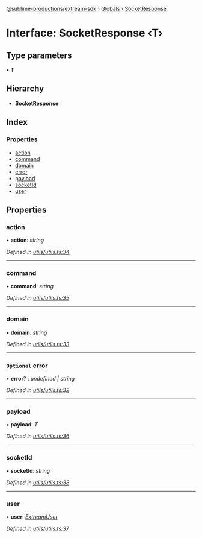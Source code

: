 [@sublime-productions/extream-sdk](../README.md) › [Globals](../globals.md) › [SocketResponse](socketresponse.md)

# Interface: SocketResponse ‹**T**›

## Type parameters

▪ **T**

## Hierarchy

* **SocketResponse**

## Index

### Properties

* [action](socketresponse.md#action)
* [command](socketresponse.md#command)
* [domain](socketresponse.md#domain)
* [error](socketresponse.md#optional-error)
* [payload](socketresponse.md#payload)
* [socketId](socketresponse.md#socketid)
* [user](socketresponse.md#user)

## Properties

###  action

• **action**: *string*

*Defined in [utils/utils.ts:34](https://github.com/Extream-SaaS/ex-sdk/blob/991f539/src/utils/utils.ts#L34)*

___

###  command

• **command**: *string*

*Defined in [utils/utils.ts:35](https://github.com/Extream-SaaS/ex-sdk/blob/991f539/src/utils/utils.ts#L35)*

___

###  domain

• **domain**: *string*

*Defined in [utils/utils.ts:33](https://github.com/Extream-SaaS/ex-sdk/blob/991f539/src/utils/utils.ts#L33)*

___

### `Optional` error

• **error**? : *undefined | string*

*Defined in [utils/utils.ts:32](https://github.com/Extream-SaaS/ex-sdk/blob/991f539/src/utils/utils.ts#L32)*

___

###  payload

• **payload**: *T*

*Defined in [utils/utils.ts:36](https://github.com/Extream-SaaS/ex-sdk/blob/991f539/src/utils/utils.ts#L36)*

___

###  socketId

• **socketId**: *string*

*Defined in [utils/utils.ts:38](https://github.com/Extream-SaaS/ex-sdk/blob/991f539/src/utils/utils.ts#L38)*

___

###  user

• **user**: *[ExtreamUser](extreamuser.md)*

*Defined in [utils/utils.ts:37](https://github.com/Extream-SaaS/ex-sdk/blob/991f539/src/utils/utils.ts#L37)*
